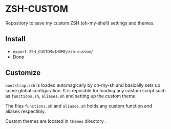 ZSH-CUSTOM
==========

Repository to save my custom ZSH (oh-my-shell) settings and themes.

Install
-------
* ``export ZSH_CUSTOM=$HOME/zsh-custom/``
* Done

Customize
-------
``bootstrap.zsh`` is loaded automagically by oh-my-sh and basically sets up some global configuration.
It is reposible for loading any custom script such as ``functions.sh``, ``aliases.sh`` and setting up the custom theme.

The files ``functions.sh`` and ``aliases.sh`` holds any custom function and aliases respectibly.

Custom themes are located in ``themes`` directory .

